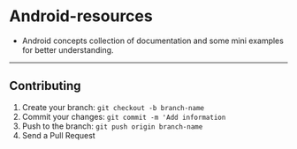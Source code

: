 # Android-resources

  - Android concepts collection of documentation and some mini examples for better understanding.
---
## Contributing
1. Create your branch: `git checkout -b branch-name`
2. Commit your changes: `git commit -m 'Add information`
3. Push to the branch: `git push origin branch-name`
4. Send a Pull Request
